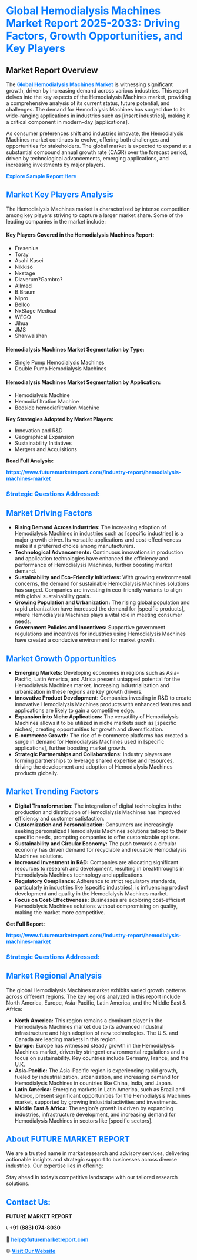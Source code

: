 <h1 style="color: #007BFF;">Global Hemodialysis Machines Market Report 2025-2033: Driving Factors, Growth Opportunities, and Key Players</h1>

<section id="overview">
<h2>Market Report Overview</h2>
<p>The <a href="https://www.futuremarketreport.com//industry-report/hemodialysis-machines-market" style="color: #007BFF; text-decoration: none;"><strong>Global Hemodialysis Machines Market</strong></a> is witnessing significant growth, driven by increasing demand across various industries. This report delves into the key aspects of the Hemodialysis Machines market, providing a comprehensive analysis of its current status, future potential, and challenges. The demand for Hemodialysis Machines has surged due to its wide-ranging applications in industries such as [insert industries], making it a critical component in modern-day [applications].</p>
<p>As consumer preferences shift and industries innovate, the Hemodialysis Machines market continues to evolve, offering both challenges and opportunities for stakeholders. The global market is expected to expand at a substantial compound annual growth rate (CAGR) over the forecast period, driven by technological advancements, emerging applications, and increasing investments by major players.</p>
</section>

<section id="overview">
<p><a href="https://www.futuremarketreport.com//request-sample/reportId=64736" style="color: #007BFF; text-decoration: none;"><strong>Explore Sample Report Here</strong></a></p>
</section>

<section id="key-players">
<h2 style="color: #007BFF;">Market Key Players Analysis</h2>
<p>The Hemodialysis Machines market is characterized by intense competition among key players striving to capture a larger market share. Some of the leading companies in the market include:</p>
<h4>Key Players Covered in the Hemodialysis Machines Report:</h4>
<ul><li>Fresenius</li><li>Toray</li><li>Asahi Kasei</li><li>Nikkiso</li><li>Nxstage</li><li>Diaverum?Gambro?</li><li>Allmed</li><li>B.Braum</li><li>Nipro</li><li>Bellco</li><li>NxStage Medical</li><li>WEGO</li><li>Jihua</li><li>JMS</li><li>Shanwaishan</li></ul>
<h4>Hemodialysis Machines Market Segmentation by Type:</h4>
<ul><li>Single Pump Hemodialysis Machines</li><li>Double Pump Hemodialysis Machines</li></ul>

<h4>Hemodialysis Machines Market Segmentation by Application:</h4>
<ul><li>Hemodialysis Machine</li><li>Hemodiafiltration Machine</li><li>Bedside hemodiafiltration Machine</li></ul>
<p><strong>Key Strategies Adopted by Market Players:</strong></p>
<ul>
<li>Innovation and R&D</li>
<li>Geographical Expansion</li>
<li>Sustainability Initiatives</li>
<li>Mergers and Acquisitions</li>
</ul>
</section>

<section>
<p><strong>Read Full Analysis: </strong></p><a href="https://www.futuremarketreport.com//industry-report/hemodialysis-machines-market" style="color: #007BFF; text-decoration: none;"><strong>https://www.futuremarketreport.com//industry-report/hemodialysis-machines-market</strong></a>
<h3 style="color: #007BFF;">Strategic Questions Addressed:</h3>
</section>

<section id="driving-factors">
<h2 style="color: #007BFF;">Market Driving Factors</h2>
<ul>
<li><strong>Rising Demand Across Industries:</strong> The increasing adoption of Hemodialysis Machines in industries such as [specific industries] is a major growth driver. Its versatile applications and cost-effectiveness make it a preferred choice among manufacturers.</li>
<li><strong>Technological Advancements:</strong> Continuous innovations in production and application technologies have enhanced the efficiency and performance of Hemodialysis Machines, further boosting market demand.</li>
<li><strong>Sustainability and Eco-Friendly Initiatives:</strong> With growing environmental concerns, the demand for sustainable Hemodialysis Machines solutions has surged. Companies are investing in eco-friendly variants to align with global sustainability goals.</li>
<li><strong>Growing Population and Urbanization:</strong> The rising global population and rapid urbanization have increased the demand for [specific products], where Hemodialysis Machines plays a vital role in meeting consumer needs.</li>
<li><strong>Government Policies and Incentives:</strong> Supportive government regulations and incentives for industries using Hemodialysis Machines have created a conducive environment for market growth.</li>
</ul>
</section>

<section id="growth-opportunities">
<h2 style="color: #007BFF;">Market Growth Opportunities</h2>
<ul>
<li><strong>Emerging Markets:</strong> Developing economies in regions such as Asia-Pacific, Latin America, and Africa present untapped potential for the Hemodialysis Machines market. Increasing industrialization and urbanization in these regions are key growth drivers.</li>
<li><strong>Innovative Product Development:</strong> Companies investing in R&D to create innovative Hemodialysis Machines products with enhanced features and applications are likely to gain a competitive edge.</li>
<li><strong>Expansion into Niche Applications:</strong> The versatility of Hemodialysis Machines allows it to be utilized in niche markets such as [specific niches], creating opportunities for growth and diversification.</li>
<li><strong>E-commerce Growth:</strong> The rise of e-commerce platforms has created a surge in demand for Hemodialysis Machines used in [specific applications], further boosting market growth.</li>
<li><strong>Strategic Partnerships and Collaborations:</strong> Industry players are forming partnerships to leverage shared expertise and resources, driving the development and adoption of Hemodialysis Machines products globally.</li>
</ul>
</section>

<section id="trending-factors">
<h2 style="color: #007BFF;">Market Trending Factors</h2>
<ul>
<li><strong>Digital Transformation:</strong> The integration of digital technologies in the production and distribution of Hemodialysis Machines has improved efficiency and customer satisfaction.</li>
<li><strong>Customization and Personalization:</strong> Consumers are increasingly seeking personalized Hemodialysis Machines solutions tailored to their specific needs, prompting companies to offer customizable options.</li>
<li><strong>Sustainability and Circular Economy:</strong> The push towards a circular economy has driven demand for recyclable and reusable Hemodialysis Machines solutions.</li>
<li><strong>Increased Investment in R&D:</strong> Companies are allocating significant resources to research and development, resulting in breakthroughs in Hemodialysis Machines technology and applications.</li>
<li><strong>Regulatory Compliance:</strong> Adherence to strict regulatory standards, particularly in industries like [specific industries], is influencing product development and quality in the Hemodialysis Machines market.</li>
<li><strong>Focus on Cost-Effectiveness:</strong> Businesses are exploring cost-efficient Hemodialysis Machines solutions without compromising on quality, making the market more competitive.</li>
</ul>
</section>

<section>
<p><strong>Get Full Report: </strong></p><a href="https://www.futuremarketreport.com//industry-report/hemodialysis-machines-market" style="color: #007BFF; text-decoration: none;"><strong>https://www.futuremarketreport.com//industry-report/hemodialysis-machines-market</strong></a>
<h3 style="color: #007BFF;">Strategic Questions Addressed:</h3>
</section>


<section id="regional-analysis">
<h2 style="color: #007BFF;">Market Regional Analysis</h2>
<p>The global Hemodialysis Machines market exhibits varied growth patterns across different regions. The key regions analyzed in this report include North America, Europe, Asia-Pacific, Latin America, and the Middle East & Africa:</p>
<ul>
<li><strong>North America:</strong> This region remains a dominant player in the Hemodialysis Machines market due to its advanced industrial infrastructure and high adoption of new technologies. The U.S. and Canada are leading markets in this region.</li>
<li><strong>Europe:</strong> Europe has witnessed steady growth in the Hemodialysis Machines market, driven by stringent environmental regulations and a focus on sustainability. Key countries include Germany, France, and the U.K.</li>
<li><strong>Asia-Pacific:</strong> The Asia-Pacific region is experiencing rapid growth, fueled by industrialization, urbanization, and increasing demand for Hemodialysis Machines in countries like China, India, and Japan.</li>
<li><strong>Latin America:</strong> Emerging markets in Latin America, such as Brazil and Mexico, present significant opportunities for the Hemodialysis Machines market, supported by growing industrial activities and investments.</li>
<li><strong>Middle East & Africa:</strong> The region’s growth is driven by expanding industries, infrastructure development, and increasing demand for Hemodialysis Machines in sectors like [specific sectors].</li>
</ul>
</section>

<footer>
<h2 style="color: #007BFF;">About FUTURE MARKET REPORT</h2>
<p>We are a trusted name in market research and advisory services, delivering actionable insights and strategic support to businesses across diverse industries. Our expertise lies in offering:</p>

<p>Stay ahead in today’s competitive landscape with our tailored research solutions.</p>

<h2 style="color: #007BFF;">Contact Us:</h2>
<p><strong>FUTURE MARKET REPORT</strong></p>
<p>📞 <strong>+91 (883) 074-8030</strong></p>
<p>📧 <strong><a href="mailto:help@futuremarketreport.com" style="color: #007BFF;">help@futuremarketreport.com</a></strong></p>
<p>🌐 <strong><a href="https://www.futuremarketreport.com/" style="color: #007BFF;">Visit Our Website</a></strong></p>
</footer>